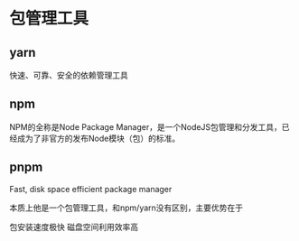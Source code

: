 # 包管理工具

## yarn
快速、可靠、安全的依赖管理工具

## npm
NPM的全称是Node Package Manager，是一个NodeJS包管理和分发工具，已经成为了非官方的发布Node模块（包）的标准。

## pnpm

Fast, disk space efficient package manager

本质上他是一个包管理工具，和npm/yarn没有区别，主要优势在于

包安装速度极快
磁盘空间利用效率高
